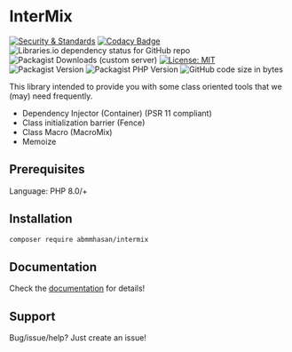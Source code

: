 # InterMix

[![Security & Standards](https://github.com/abmmhasan/InterMix/actions/workflows/build.yml/badge.svg)](https://github.com/abmmhasan/InterMix/actions/workflows/build.yml)
[![Codacy Badge](https://app.codacy.com/project/badge/Grade/3d50fad6af9340c699887a522322870b)](https://app.codacy.com/gh/abmmhasan/InterMix/dashboard?utm_source=gh&utm_medium=referral&utm_content=&utm_campaign=Badge_grade)
![Libraries.io dependency status for GitHub repo](https://img.shields.io/librariesio/github/abmmhasan/InterMix)
![Packagist Downloads (custom server)](https://img.shields.io/packagist/dt/abmmhasan/intermix?color=green&link=https%3A%2F%2Fpackagist.org%2Fpackages%2Fabmmhasan%2Fintermix)
[![License: MIT](https://img.shields.io/badge/License-MIT-green.svg)](https://opensource.org/licenses/MIT)
![Packagist Version](https://img.shields.io/packagist/v/abmmhasan/intermix)
![Packagist PHP Version](https://img.shields.io/packagist/dependency-v/abmmhasan/intermix/php)
![GitHub code size in bytes](https://img.shields.io/github/languages/code-size/abmmhasan/intermix)

This library intended to provide you with some class oriented tools that we (may) need frequently.

* Dependency Injector (Container) (PSR 11 compliant)
* Class initialization barrier (Fence)
* Class Macro (MacroMix)
* Memoize

## Prerequisites

Language: PHP 8.0/+

## Installation

```bash
composer require abmmhasan/intermix
```

## Documentation

Check the [documentation](https://intermix.readthedocs.io) for details! 

## Support

Bug/issue/help? Just create an issue!
